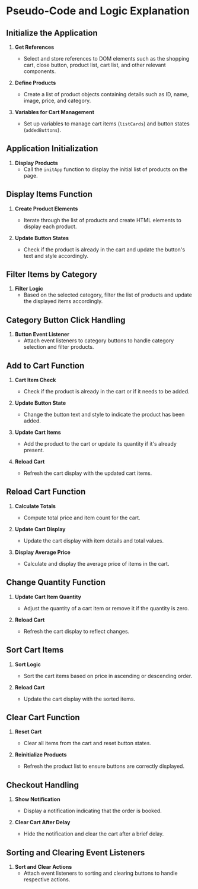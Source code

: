 # Pseudo-Code and Logic Explanation

## Initialize the Application

1. **Get References**
   - Select and store references to DOM elements such as the shopping cart, close button, product list, cart list, and other relevant components.

2. **Define Products**
   - Create a list of product objects containing details such as ID, name, image, price, and category.

3. **Variables for Cart Management**
   - Set up variables to manage cart items (`listCards`) and button states (`addedButtons`).

## Application Initialization

1. **Display Products**
   - Call the `initApp` function to display the initial list of products on the page.

## Display Items Function

1. **Create Product Elements**
   - Iterate through the list of products and create HTML elements to display each product.

2. **Update Button States**
   - Check if the product is already in the cart and update the button's text and style accordingly.

## Filter Items by Category

1. **Filter Logic**
   - Based on the selected category, filter the list of products and update the displayed items accordingly.

## Category Button Click Handling

1. **Button Event Listener**
   - Attach event listeners to category buttons to handle category selection and filter products.

## Add to Cart Function

1. **Cart Item Check**
   - Check if the product is already in the cart or if it needs to be added.

2. **Update Button State**
   - Change the button text and style to indicate the product has been added.

3. **Update Cart Items**
   - Add the product to the cart or update its quantity if it's already present.

4. **Reload Cart**
   - Refresh the cart display with the updated cart items.

## Reload Cart Function

1. **Calculate Totals**
   - Compute total price and item count for the cart.

2. **Update Cart Display**
   - Update the cart display with item details and total values.

3. **Display Average Price**
   - Calculate and display the average price of items in the cart.

## Change Quantity Function

1. **Update Cart Item Quantity**
   - Adjust the quantity of a cart item or remove it if the quantity is zero.

2. **Reload Cart**
   - Refresh the cart display to reflect changes.

## Sort Cart Items

1. **Sort Logic**
   - Sort the cart items based on price in ascending or descending order.

2. **Reload Cart**
   - Update the cart display with the sorted items.

## Clear Cart Function

1. **Reset Cart**
   - Clear all items from the cart and reset button states.

2. **Reinitialize Products**
   - Refresh the product list to ensure buttons are correctly displayed.

## Checkout Handling

1. **Show Notification**
   - Display a notification indicating that the order is booked.

2. **Clear Cart After Delay**
   - Hide the notification and clear the cart after a brief delay.

## Sorting and Clearing Event Listeners

1. **Sort and Clear Actions**
   - Attach event listeners to sorting and clearing buttons to handle respective actions.
